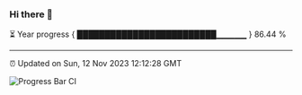 ### Hi there 👋

⏳ Year progress { █████████████████████████▁▁▁▁▁ } 86.44 %

---

⏰ Updated on Sun, 12 Nov 2023 12:12:28 GMT

![Progress Bar CI](https://github.com/Shyam-Makwana/GitHub-Actions-Demo/workflows/Progress%20Bar%20CI/badge.svg)
